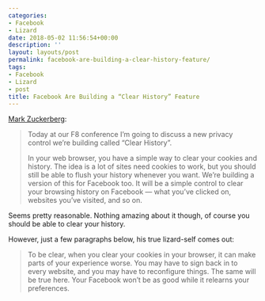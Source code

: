 ```yaml
---
categories:
- Facebook
- Lizard
date: 2018-05-02 11:56:54+00:00
description: ''
layout: layouts/post
permalink: facebook-are-building-a-clear-history-feature/
tags:
- Facebook
- Lizard
- post
title: Facebook Are Building a “Clear History” Feature
---
```


<p><a href="https://www.facebook.com/zuck/posts/10104899855107881">Mark Zuckerberg</a>:</p>
<blockquote>
<p>Today at our F8 conference I&#8217;m going to discuss a new privacy control we&#8217;re building called &#8220;Clear History&#8221;.</p>
<p>In your web browser, you have a simple way to clear your cookies and history. The idea is a lot of sites need cookies to work, but you should still be able to flush your history whenever you want. We&#8217;re building a version of this for Facebook too. It will be a simple control to clear your browsing history on Facebook &#8212; what you&#8217;ve clicked on, websites you&#8217;ve visited, and so on.</p>
</blockquote>
<p>Seems pretty reasonable. Nothing amazing about it though, of course you should be able to clear your history.</p>
<p>However, just a few paragraphs below, his true lizard-self comes out:</p>
<blockquote>
<p>To be clear, when you clear your cookies in your browser, it can make parts of your experience worse. You may have to sign back in to every website, and you may have to reconfigure things. The same will be true here. Your Facebook won&#8217;t be as good while it relearns your preferences.</p>
</blockquote>